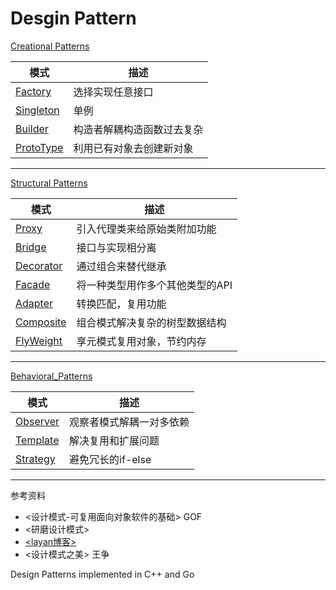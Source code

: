 # Desgin Pattern

[Creational Patterns](./Creational_Patterns)

| 模式 | 描述 |
| ------------- | ------------- |
| [Factory](./Creational_Patterns/Factory)  | 选择实现任意接口  |
| [Singleton](./Creational_Patterns/Singleton)  | 单例  |
| [Builder](./Creational_Patterns/Builder)  | 构造者解耦构造函数过去复杂  |
| [ProtoType](./Creational_Patterns/ProtoType)  | 利用已有对象去创建新对象  |
---
[Structural Patterns](./Structural_Patterns)

| 模式  | 描述 |
| ------------- | ------------- |
| [Proxy](./Structural_Patterns/Proxy)  |  引入代理类来给原始类附加功能 |
| [Bridge](./Structural_Patterns/Bridge)  |  接口与实现相分离 |
| [Decorator](./Structural_Patterns/Decorator)  |  通过组合来替代继承 |
| [Facade](./Structural_Patterns/Facade)  | 将一种类型用作多个其他类型的API  |
| [Adapter](./Structural_Patterns/Adapter)  | 转换匹配，复用功能  |
| [Composite](./Structural_Patterns/Composite)  | 组合模式解决复杂的树型数据结构  |
| [FlyWeight](./Structural_Patterns/FlyWeight)  | 享元模式复用对象，节约内存  |
---
[Behavioral_Patterns](./Behavioral_Patterns)

| 模式  | 描述 |
| ------------- | ------------- |
| [Observer](./Behavioral_Patterns/Observer)  |  观察者模式解耦一对多依赖 |
| [Template](./Behavioral_Patterns/Template)  |  解决复用和扩展问题 |
| [Strategy](./Behavioral_Patterns/Strategy)  |  避免冗长的if-else  |

---
参考资料
- <设计模式-可复用面向对象软件的基础> GOF
- <研磨设计模式>
- [<layan博客>](https://lailin.xyz/post/go-design-pattern.html)
- <设计模式之美> 王争

Design Patterns implemented in C++ and Go

